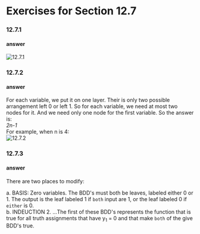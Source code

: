 # Exercises for Section 12.7

### 12.7.1


#### answer

![12.7.1](https://raw.github.com/fangang190/dragon-book-exercise-answers/master/ch12/12.7/assets/12.7.1.png)



### 12.7.2

#### answer

For each variable, we put it on one layer. Their is only two possible arrangement left 0 or left 1. So for each variable, we need at most two nodes for it. And we need only one node for the first variable. So the answer is:  
*2n-1*  
For example, when n is 4:  
![12.7.2](https://raw.github.com/fangang190/dragon-book-exercise-answers/master/ch12/12.7/assets/12.7.2.png)

### 12.7.3

#### answer

There are two places to modify:  

a. BASIS: Zero variables. The BDD's must both be leaves, labeled either 0 or 1. The output is the leaf labeled 1 if `both` input are 1, or the leaf labeled 0 if `either` is 0.  
b. INDEUCTION 2. ...The first of these BDD's represents the function that is true for all truth assignments that have y<sub>1</sub> = 0 and that make `both` of the give BDD's true.
